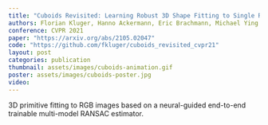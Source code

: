 ```yaml
---
title: "Cuboids Revisited: Learning Robust 3D Shape Fitting to Single RGB Images"
authors: Florian Kluger, Hanno Ackermann, Eric Brachmann, Michael Ying Yang, Bodo Rosenhahn
conference: CVPR 2021
paper: "https://arxiv.org/abs/2105.02047"
code: "https://github.com/fkluger/cuboids_revisited_cvpr21"
layout: post
categories: publication
thumbnail: assets/images/cuboids-animation.gif
poster: assets/images/cuboids-poster.jpg
video: 
---
```


3D primitive fitting to RGB images based on a neural-guided end-to-end trainable multi-model RANSAC estimator.
